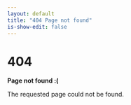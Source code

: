 ```yaml
---
layout: default
title: "404 Page not found"
is-show-edit: false
---
```


<div class="not-found-container">
  <h1>404</h1>
  <p><strong>Page not found :(</strong></p>
  <p>The requested page could not be found.</p>
</div>

